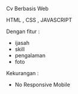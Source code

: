 Cv Berbasis Web

HTML , CSS , JAVASCRIPT 

Dengan fitur :
- ijasah
- skill
- pengalaman 
- foto 

Kekurangan :
- No Responsive Mobile
